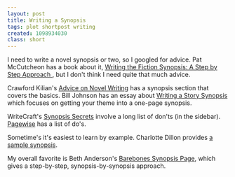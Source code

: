 ```yaml
---
layout: post
title: Writing a Synopsis
tags: plot shortpost writing
created: 1098934030
class: short
---
```

 I need to write a novel synopsis or two, so I googled for advice.  Pat McCutcheon has a book about it, [Writing the Fiction Synopsis: A Step by Step Approach ](http://www.gryphonbooksforwriters.com/WTFS.htm), but I don't think I need quite that much advice. 

Crawford Kilian's [Advice on Novel Writing](http://www.steampunk.com/sfch/writing/ckilian/#7) has a synopsis section that covers the basics.  Bill Johnson has an essay about [Writing a Story Synopsis](http://www.storyispromise.com/wsynop.htm) which focuses on getting your theme into a one-page synopsis.

WriteCraft's [Synopsis Secrets](http://www.writecraftweb.com/articles/wcSynopsisSecret.html) involve a long list of don'ts (in the sidebar). [Pagewise](http://il.essortment.com/synopsiswriteb_rqmx.htm) has a list of do's.

Sometime's it's easiest to learn by example.  Charlotte Dillon provides [a sample synopsis](http://www.geocities.com/charlottedillon2000/synopsis.html).

My overall favorite is Beth Anderson's [Barebones Synopsis Page](http://www.geocities.com/hotclue/barebones.html), which gives a step-by-step, synopsis-by-synopsis approach.

